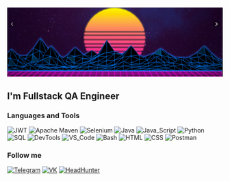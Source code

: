 ![Header](https://github.com/Pro100Dima1/Pro100Dima1/blob/main/assets/Github_retrowave.png)

## I'm Fullstack QA Engineer

### Languages and Tools
![JWT](https://img.shields.io/badge/JWT-black?style=for-the-badge&logo=JSON%20web%20tokens)
![Apache Maven](https://img.shields.io/badge/Apache%20Maven-C71A36?style=for-the-badge&logo=Apache%20Maven&logoColor=white)
![Selenium](https://img.shields.io/badge/-selenium-%43B02A?style=for-the-badge&logo=selenium&logoColor=white)
![Java](https://img.shields.io/badge/java-%23ED8B00.svg?style=for-the-badge&logo=openjdk&logoColor=white)
![Java_Script](https://img.shields.io/badge/-Java_Script-050502?style=for-the-badge&logo=javascript)
![Python](https://img.shields.io/badge/-Python-050502?style=for-the-badge&logo=python)
![SQL](https://img.shields.io/badge/-SQL-050502?style=for-the-badge&logo=sql)
![DevTools](https://img.shields.io/badge/-DevTools-050502?style=for-the-badge&logo=dev.to)
![VS_Code](https://img.shields.io/badge/-VS_Code-050502?style=for-the-badge&logo=VScode)
![Bash](https://img.shields.io/badge/-Bash-050502?style=for-the-badge&logo=git)
![HTML](https://img.shields.io/badge/-HTML-050502?style=for-the-badge&logo=html5)
![CSS](https://img.shields.io/badge/-CSS-050502?style=for-the-badge&logo=css3)
![Postman](https://img.shields.io/badge/-Postman-050502?style=for-the-badge&logo=postman)


### Follow me

[![Telegram](https://img.shields.io/badge/-Telegram-050502?style=for-the-badge&logo=telegram)](https://t.me/mcrolton)
[![VK](https://img.shields.io/badge/-VK-050502?style=for-the-badge&logo=vk)](https://vk.com/id55919967)
[![HeadHunter](https://img.shields.io/badge/-Head_Hunter-050502?style=for-the-badge&logo=hh)](https://hh.ru/resume/e7d77368ff0939f8880039ed1f48494d6c6d35)
